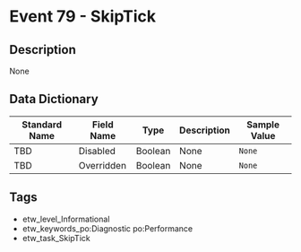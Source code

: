 # Event 79 - SkipTick

## Description
None

## Data Dictionary
|Standard Name|Field Name|Type|Description|Sample Value|
|---|---|---|---|---|
|TBD|Disabled|Boolean|None|`None`|
|TBD|Overridden|Boolean|None|`None`|

## Tags
* etw_level_Informational
* etw_keywords_po:Diagnostic po:Performance
* etw_task_SkipTick